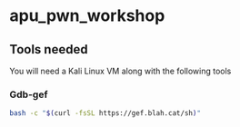 # apu_pwn_workshop

## Tools needed

You will need a Kali Linux VM along with the following tools

### Gdb-gef

```sh
bash -c "$(curl -fsSL https://gef.blah.cat/sh)"
```
